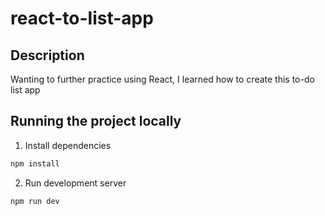 # react-to-list-app

## Description
Wanting to further practice using React, I learned how to create this to-do list app

## Running the project locally
1. Install dependencies
``` bash
npm install
```
2. Run development server
``` bash
npm run dev
```
